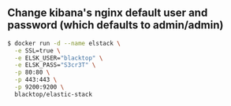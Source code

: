 ## Change kibana's nginx default user and password (which defaults to **admin/admin**)

```bash
$ docker run -d --name elstack \
  -e SSL=true \
  -e ELSK_USER="blacktop" \
  -e ELSK_PASS="S3cr3T" \
  -p 80:80 \
  -p 443:443 \
  -p 9200:9200 \
  blacktop/elastic-stack
```
